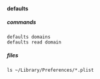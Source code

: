 #### defaults

##### commands

    defaults domains
    defaults read domain

##### files

    ls ~/Library/Preferences/*.plist
